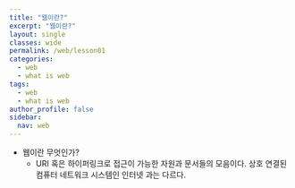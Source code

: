 ```yaml
---
title: "웹이란?"
excerpt: "웹이란?"
layout: single
classes: wide
permalink: /web/lesson01
categories:
  - web
  - what is web
tags:
  - web
  - what is web
author_profile: false
sidebar:
  nav: web
---
```


- 웹이란 무엇인가?
  - URI 혹은 하이퍼링크로 접근이 가능한 자원과 문서들의 모음이다. 상호 연결된 컴퓨터 네트워크 시스템인 인터넷 과는 다르다.
